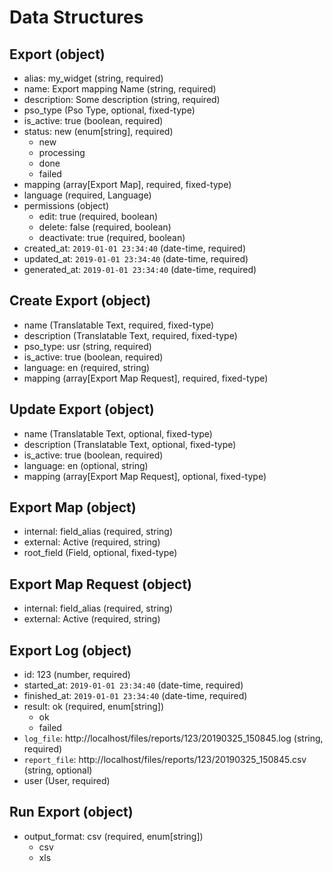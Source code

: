 # Data Structures

## Export (object)
+ alias: my_widget (string, required)
+ name: Export mapping Name (string, required)
+ description: Some description (string, required)
+ pso_type (Pso Type, optional, fixed-type)
+ is_active: true (boolean, required)
+ status: new (enum[string], required)
    - new
    - processing
    - done
    - failed
+ mapping (array[Export Map], required, fixed-type)
+ language (required, Language)
+ permissions (object)
    + edit: true (required, boolean)
    + delete: false (required, boolean)
    + deactivate: true (required, boolean)
+ created_at: `2019-01-01 23:34:40` (date-time, required)
+ updated_at: `2019-01-01 23:34:40` (date-time, required)
+ generated_at: `2019-01-01 23:34:40` (date-time, required)

## Create Export (object)
+ name (Translatable Text, required, fixed-type)
+ description (Translatable Text, required, fixed-type)
+ pso_type: usr (string, required)
+ is_active: true (boolean, required)
+ language: en (required, string)
+ mapping (array[Export Map Request], required, fixed-type)

## Update Export (object)
+ name (Translatable Text, optional, fixed-type)
+ description (Translatable Text, optional, fixed-type)
+ is_active: true (boolean, required)
+ language: en (optional, string)
+ mapping (array[Export Map Request], optional, fixed-type)

## Export Map (object)
+ internal: field_alias (required, string)
+ external: Active  (required, string)
+ root_field (Field, optional, fixed-type)

## Export Map Request (object)
+ internal: field_alias (required, string)
+ external: Active  (required, string)

## Export Log (object)
+ id: 123 (number, required)
+ started_at: `2019-01-01 23:34:40` (date-time, required)
+ finished_at: `2019-01-01 23:34:40` (date-time, required)
+ result: ok (required, enum[string])
    - ok
    - failed
+ `log_file`: http://localhost/files/reports/123/20190325_150845.log (string, required)
+ `report_file`: http://localhost/files/reports/123/20190325_150845.csv (string, optional)
+ user (User, required)

## Run Export (object)
+ output_format: csv (required, enum[string])
    - csv
    - xls
